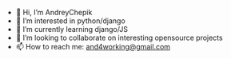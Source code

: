 - 👋 Hi, I’m AndreyChepik
- 👀 I’m interested in python/django
- 🌱 I’m currently learning django/JS
- 💞️ I’m looking to collaborate on interesting opensource projects
- 📫 How to reach me: and4working@gmail.com

<!---
AndreyChepik/AndreyChepik is a ✨ special ✨ repository because its `README.md` (this file) appears on your GitHub profile.
You can click the Preview link to take a look at your changes.
--->
